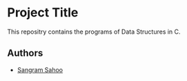 
# Project Title

This repositry contains the programs of Data Structures in C. 


## Authors

- [Sangram Sahoo](https://www.github.com/sangram0611)

